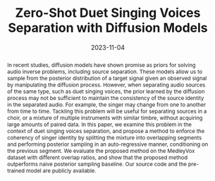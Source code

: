 ---
# Documentation: https://wowchemy.com/docs/managing-content/

title: 'Zero-Shot Duet Singing Voices Separation with Diffusion Models'
subtitle: ''
summary: ''
authors:
- Chin-Yun Yu
- postolache
- rodola
- Gyorgy Fazekas
tags: []
categories: []
date: '2023-11-04'
lastmod: 2023-10-02T:26:44
featured: false
draft: false
publication_short: "SDX 2023"

# Featured image
# To use, add an image named `featured.jpg/png` to your page's folder.
# Focal points: Smart, Center, TopLeft, Top, TopRight, Left, Right, BottomLeft, Bottom, BottomRight.
image:
  caption: ''
  focal_point: 'Center'
  preview_only: false

# Projects (optional).
#   Associate this post with one or more of your projects.
#   Simply enter your project's folder or file name without extension.
#   E.g. `projects = ["internal-project"]` references `content/project/deep-learning/index.md`.
#   Otherwise, set `projects = []`.
projects: []
publishDate: '2023-10-02T:26:44'
publication_types:
- '3'
abstract: "In recent studies, diffusion models have shown promise as priors for solving audio inverse problems, including source separation. These models allow us to sample from the posterior distribution of a target signal given an observed signal by manipulating the diffusion process. However, when separating audio sources of the same type, such as duet singing voices, the prior learned by the diffusion process may not be sufficient to maintain the consistency of the source identity in the separated audio. For example, the singer may change from one to another from time to time. Tackling this problem will be useful for separating sources in a choir, or a mixture of multiple instruments with similar timbre, without acquiring large amounts of paired data. In this paper, we examine this problem in the context of duet singing voices separation, and propose a method to enforce the coherency of singer identity by splitting the mixture into overlapping segments and performing posterior sampling in an auto-regressive manner, conditioning on the previous segment. We evaluate the proposed method on the MedleyVox dataset with different overlap ratios, and show that the proposed method outperforms naive posterior sampling baseline. Our source code and the pre-trained model are publicly available."
publication: '*Sound Demixing Workshop 2023*'
links:
- name: PDF
  url: https://sdx-workshop.github.io/papers/Yu.pdf
- name: arXiv
  url: https://arxiv.org/abs/2311.07345
- icon: github
  icon_pack: fab
  name: 'GitHub'
  url: https://github.com/yoyololicon/duet-svs-diffusion
---